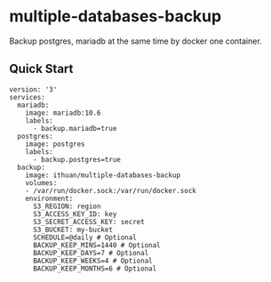 # multiple-databases-backup
Backup postgres, mariadb at the same time by docker one container.

## Quick Start
```
version: '3'
services:
  mariadb:
    image: mariadb:10.6
    labels:
      - backup.mariadb=true
  postgres:
    image: postgres
    labels:
      - backup.postgres=true
  backup:
    image: ithuan/multiple-databases-backup
    volumes:
    - /var/run/docker.sock:/var/run/docker.sock
    environment:
      S3_REGION: region
      S3_ACCESS_KEY_ID: key
      S3_SECRET_ACCESS_KEY: secret
      S3_BUCKET: my-bucket
      SCHEDULE=@daily # Optional
      BACKUP_KEEP_MINS=1440 # Optional
      BACKUP_KEEP_DAYS=7 # Optional
      BACKUP_KEEP_WEEKS=4 # Optional
      BACKUP_KEEP_MONTHS=6 # Optional
```
